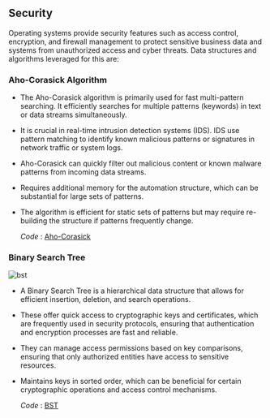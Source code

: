 ## Security
Operating systems provide security features such as access control, encryption, and firewall management to protect sensitive business data and systems from unauthorized access and cyber threats. Data structures and algorithms leveraged for this are:
### Aho-Corasick Algorithm 
- The Aho-Corasick algorithm is primarily used for fast multi-pattern searching. It efficiently searches for multiple patterns (keywords) in text or data streams simultaneously.
- It is crucial in real-time intrusion detection systems (IDS). IDS use pattern matching to identify known malicious patterns or signatures in network traffic or system logs.
- Aho-Corasick can quickly filter out malicious content or known malware patterns from incoming data streams.
- Requires additional memory for the automation structure, which can be substantial for large sets of patterns.
- The algorithm is efficient for static sets of patterns but may require re-building the structure if patterns frequently change.

  
  *Code* : [Aho-Corasick](https://github.com/PragatiDBhat/Portfolio/blob/main/Codes/Aho-Corasick.cpp)
### Binary Search Tree 
![bst](https://github.com/PragatiDBhat/Portfolio/assets/163662545/edadd0c3-0e49-4c84-99ce-fb228544a974)
- A Binary Search Tree is a hierarchical data structure that allows for efficient insertion, deletion, and search operations.
- These offer quick access to cryptographic keys and certificates, which are frequently used in security protocols, ensuring that authentication and encryption processes are fast and reliable.
- They can manage access permissions based on key comparisons, ensuring that only authorized entities have access to sensitive resources.
- Maintains keys in sorted order, which can be beneficial for certain cryptographic operations and access control mechanisms.

  
  *Code* : [BST](https://github.com/PragatiDBhat/Portfolio/blob/main/Codes/binarysearchtree.c)
